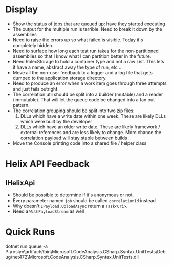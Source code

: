 # Display

- Show the status of jobs that are queued up: have they started executing
- The output for the multiple run is terrible. Need to break it down by 
the assemblies
- Need to raise the errors up so what failed is visible. Today it's completely
hidden.
- Need to surface how long each test run takes for the non-partitioned assemblies
so that I know what I can partition better in the future.
- Need RolexStorage to hold a container type and not a raw List<HelixJob>. This lets it have a 
name, abstract away the type of run, etc ...
- Move all the non-user feedback to a logger and a log file that gets dumped to
the application storage directory.
- Need to produce an error when a work item goes through three attempts and just fails
outright.
- The correlation util should be split into a builder (mutable) and a reader (immutable). That will
let the queue code be changed into a fan out pattern. 
- The correlation grouping should be split into two zip files:
    1. DLLs which have a write date within one week. These are likely DLLs which were built by 
       the developer
    2. DLLs which have an older write date. These are likely framework / external references and are
       less likely to change. More chance the correlation payload will stay stable between builds
- Move the Console printing code into a shared file / helper class


# Helix API Feedback

## IHelixApi
- Should be possible to determine if it's anonymous or not.
- Every parameter named `job` should be called `correlationId` instead
- Why doesn't `IPayload.UploadAsync` return a `Task<Uri>`.
- Need a `WithPayloadStream` as well

# Quick Runs


dotnet run queue -a P:\roslyn\artifacts\bin\Microsoft.CodeAnalysis.CSharp.Syntax.UnitTests\Debug\net472\Microsoft.CodeAnalysis.CSharp.Syntax.UnitTests.dll
